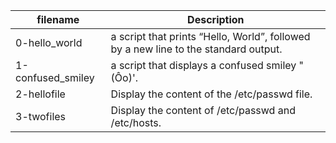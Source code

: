 |filename | Description |
|---------|-------------|
|0-hello_world |  a script that prints “Hello, World”, followed by a new line to the standard output.|
|1-confused_smiley | a script that displays a confused smiley "(Ôo)'.|
|2-hellofile | Display the content of the /etc/passwd file.|
3-twofiles | Display the content of /etc/passwd and /etc/hosts.|
